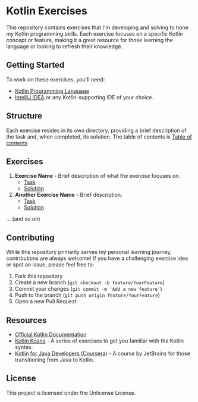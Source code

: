 # Kotlin Exercises

This repository contains exercises that I'm developing and solving to hone my Kotlin programming skills. Each exercise focuses on a specific Kotlin concept or feature, making it a great resource for those learning the language or looking to refresh their knowledge.

## Getting Started

To work on these exercises, you'll need:

- [Kotlin Programming Language](https://kotlinlang.org/)
- [IntelliJ IDEA](https://www.jetbrains.com/idea/) or any Kotlin-supporting IDE of your choice.

## Structure

Each exercise resides in its own directory, providing a brief description of the task and, when completed, its solution. 
The table of contents is [Table of contents](https://github.com/javarmgar/kotlin_repository/blob/main/table_of_contents.md)

## Exercises

1. **Exercise Name** - Brief description of what the exercise focuses on.
   - [Task](link-to-task-readme)
   - [Solution](link-to-solution-code)
2. **Another Exercise Name** - Brief description.
   - [Task](link-to-task-readme)
   - [Solution](link-to-solution-code)

... (and so on)

## Contributing

While this repository primarily serves my personal learning journey, contributions are always welcome! If you have a challenging exercise idea or spot an issue, please feel free to:

1. Fork this repository
2. Create a new branch (`git checkout -b feature/YourFeature`)
3. Commit your changes (`git commit -m 'Add a new feature'`)
4. Push to the branch (`git push origin feature/YourFeature`)
5. Open a new Pull Request

## Resources

- [Official Kotlin Documentation](https://kotlinlang.org/docs/reference/)
- [Kotlin Koans](https://play.kotlinlang.org/koans/overview) - A series of exercises to get you familiar with the Kotlin syntax.
- [Kotlin for Java Developers (Coursera)](https://www.coursera.org/learn/kotlin-for-java-developers) - A course by JetBrains for those transitioning from Java to Kotlin.

## License

This project is licensed under the Unlicense License.

